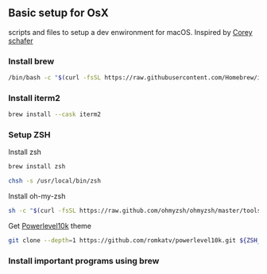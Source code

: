 ## Basic setup for OsX
scripts and files to setup a dev enwironment for macOS. Inspired by [Corey schafer](https://github.com/CoreyMSchafer/dotfiles)

### Install brew
```bash
/bin/bash -c "$(curl -fsSL https://raw.githubusercontent.com/Homebrew/install/HEAD/install.sh)"
```
### Install iterm2
```bash
brew install --cask iterm2
```

### Setup ZSH
Install zsh
 ```bash
 brew install zsh
 ```
  ```bash
 chsh -s /usr/local/bin/zsh
 ```
Install oh-my-zsh
```bash
sh -c "$(curl -fsSL https://raw.github.com/ohmyzsh/ohmyzsh/master/tools/install.sh)"
```
Get [Powerlevel10k](https://github.com/romkatv/powerlevel10k) theme
```bash
git clone --depth=1 https://github.com/romkatv/powerlevel10k.git ${ZSH_CUSTOM:-$HOME/.oh-my-zsh/custom}/themes/powerlevel10k
```
### Install important programs using brew

